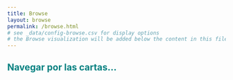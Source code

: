 ```yaml
---
title: Browse
layout: browse
permalink: /browse.html
# see _data/config-browse.csv for display options
# the Browse visualization will be added below the content in this file
---
```


## <b style='color:Teal;'>Navegar por las cartas...</b>
